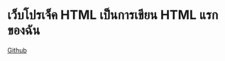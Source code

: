 # เว็บโปรเจ็ค HTML เป็นการเขียน HTML แรกของฉัน

[Github](https://ssasipiim.github.io/ProjectHtmlWebsite1/ "My Web")
